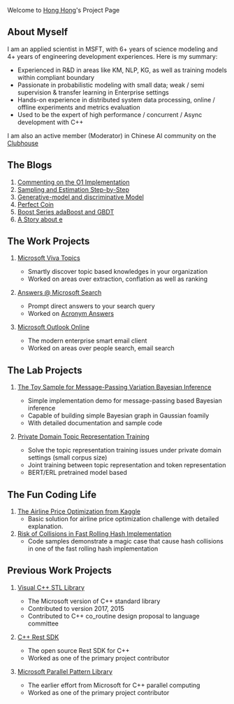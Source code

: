 Welcome to [Hong Hong](https://www.linkedin.com/in/hong-hong)'s Project Page

## About Myself
I am an applied scientist in MSFT, with 6+ years of science modeling and 4+ years of engineering development experiences. Here is my summary:

* Experienced in R&D in areas like KM, NLP, KG, as well as training models within compliant boundary
* Passionate in probabilistic modeling with small data; weak / semi supervision & transfer learning in Enterprise settings
* Hands-on experience in distributed system data processing, online / offline experiments and metrics evaluation
* Used to be the expert of high performance / concurrent / Async development with C++

I am also an active member (Moderator) in Chinese AI community on the [Clubhouse](https://www.clubhouse.com/club/%E4%BA%BA%E5%B7%A5%E6%99%BA%E8%83%BD%E4%B9%8B%E8%90%BD%E5%9C%B0%E5%BA%94%E7%94%A8)

## The Blogs

1. [Commenting on the O1 Implementation](blogs/wechat/o-1-mtcs-selfplay-details/o-1-mtcs-selfplay-details.md)
1. [Sampling and Estimation Step-by-Step](blogs/wechat/sampling-and-estimation-step-by-step/sampling-and-estimation-step-by-step.htm)
1. [Generative-model and discriminative Model](blogs/wechat/generative-model-and-discrimitive-model/generative-model-and-discrimitive-model.htm)
1. [Perfect Coin](blogs/wechat/perfect-coin/perfect-coin.htm)
1. [Boost Series adaBoost and GBDT](blogs/wechat/boost-series-adaboost-gdbt/boost-series-adaboost.md)
1. [A Story about e](blogs/wechat/a-story-about-e2/a-story-about-e2.htm)

## The Work Projects
1. [Microsoft Viva Topics](https://www.microsoft.com/en-us/microsoft-viva/topics)
	* Smartly discover topic based knowledges in your organization
	* Worked on areas over extraction, conflation as well as ranking

1. [Answers @ Microsoft Search](https://adoption.microsoft.com/microsoft-search/)
	* Prompt direct answers to your search query
	* Worked on [Acronym Answers](https://docs.microsoft.com/en-us/microsoftsearch/manage-acronyms)

1. [Microsoft Outlook Online](https://outlook.live.com/owa/)
	* The modern enterprise smart email client
	* Worked on areas over people search, email search

## The Lab Projects

1. [The Toy Sample for Message-Passing Variation Bayesian Inference](https://github.com/gbb21/GaussianVMP)
	* Simple implementation demo for message-passing based Bayesian inference
	* Capable of building simple Bayesian graph in Gaussian foamily
	* With detailed documentation and sample code

1. [Private Domain Topic Representation Training](https://github.com/gbb21/TopicRepresentation)
	* Solve the topic representation training issues under private domain settings (small corpus size)
	* Joint training between topic representation and token representation
	* BERT/ERL pretrained model based


## The Fun Coding Life
1. [The Airline Price Optimization from Kaggle](blogs/lab/airline-price-optimization-microchalleng/airline-price-optimization-microchalleng.html)
	* Basic solution for airline price optimization challenge with detailed explanation.
1. [Risk of Collisions in Fast Rolling Hash Implementation](blogs/coding/hash-collision/hash1024.html)
	* Code samples demonstrate a magic case that cause hash collisions in one of the fast rolling hash implementation

## Previous Work Projects
1. [Visual C++ STL Library](https://github.com/microsoft/STL)
	* The Microsoft version of C++ standard library
	* Contributed to version 2017, 2015
	* Contributed to C++ co_routine design proposal to language committee

1. [C++ Rest SDK](https://github.com/Microsoft/cpprestsdk)
	* The open source Rest SDK for C++
	* Worked as one of the primary project contributor

1. [Microsoft Parallel Pattern Library](https://docs.microsoft.com/en-us/cpp/parallel/concrt/parallel-patterns-library-ppl?view=msvc-160)
	* The earlier effort from Microsoft for C++ parallel computing
	* Worked as one of the primary project contributor
